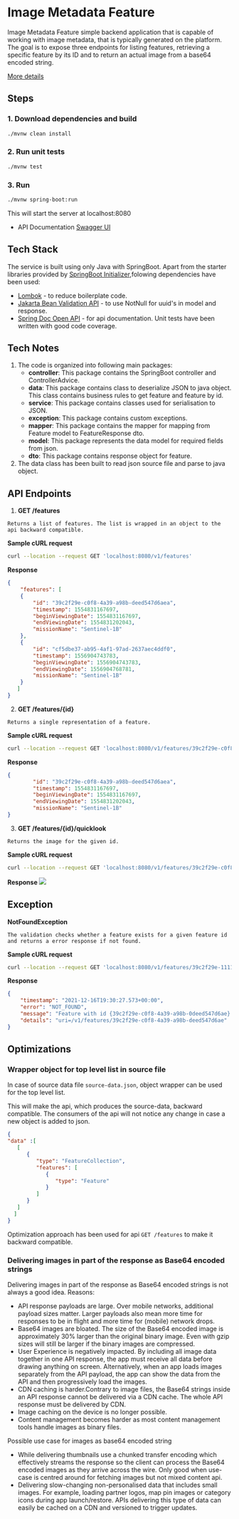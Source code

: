 # Image Metadata Feature
Image Metadata Feature simple backend application that is capable of working with image metadata, that is typically generated on the platform.
The goal is to expose three endpoints for listing features, retrieving a specific feature by its ID and to return an actual image from a base64 encoded string.

[More details](UP42_backend_challenge.pdf)

## Steps

### 1. Download dependencies and build
```bash
./mvnw clean install
```
### 2. Run unit tests
```bash
./mvnw test
```
### 3. Run
```bash
./mvnw spring-boot:run
```

This will start the server at localhost:8080
* API Documentation [Swagger UI](http://localhost:8080/swagger-ui.html)

## Tech Stack

The service is built using only Java with SpringBoot. Apart from the starter libraries provided by [SpringBoot Initializer](https://start.spring.io/),folowing dependencies have been used:
* [Lombok](https://projectlombok.org/) - to reduce boilerplate code.
* [Jakarta Bean Validation API](https://beanvalidation.org/) - to use NotNull for uuid's in model and response.
* [Spring Doc Open API](https://springdoc.org/) - for api documentation.
Unit tests have been written with good code coverage.

## Tech Notes

1. The code is organized into following main packages:
    - **controller**: This package contains the SpringBoot controller and ControllerAdvice.
    - **data**: This package contains class to deserialize JSON to java object. This class contains business rules to get feature and feature by id.
    - **service**: This package contains classes used for serialisation to JSON.
    - **exception**: This package contains custom exceptions.
    - **mapper**: This package contains the mapper for mapping from Feature model to FeatureResponse dto.
    - **model**: This package represents the data model for required fields from json.
    - **dto**: This package contains response object for feature.
2. The data class has been built to read json source file and parse to java object.

## API Endpoints
1. **GET /features**
```text
Returns a list of features. The list is wrapped in an object to the api backward compatible.
```
**Sample cURL request**
```bash  
curl --location --request GET 'localhost:8080/v1/features'
```  
**Response**
```json  
{
    "features": [
    {
        "id": "39c2f29e-c0f8-4a39-a98b-deed547d6aea",
        "timestamp": 1554831167697,
        "beginViewingDate": 1554831167697,
        "endViewingDate": 1554831202043,
        "missionName": "Sentinel-1B"
    },
    {
        "id": "cf5dbe37-ab95-4af1-97ad-2637aec4ddf0",
        "timestamp": 1556904743783,
        "beginViewingDate": 1556904743783,
        "endViewingDate": 1556904768781,
        "missionName": "Sentinel-1B"
    }
   ]
}
```  
2. **GET /features/{id}**
```text
Returns a single representation of a feature.
```
**Sample cURL request**
```bash  
curl --location --request GET 'localhost:8080/v1/features/39c2f29e-c0f8-4a39-a98b-deed547d6aea'
```  
**Response**
```json  
{
        "id": "39c2f29e-c0f8-4a39-a98b-deed547d6aea",
        "timestamp": 1554831167697,
        "beginViewingDate": 1554831167697,
        "endViewingDate": 1554831202043,
        "missionName": "Sentinel-1B"
}
``` 
3. **GET /features/{id}/quicklook**
```text
Returns the image for the given id.
```
**Sample cURL request**
```bash  
curl --location --request GET 'localhost:8080/v1/features/39c2f29e-c0f8-4a39-a98b-deed547d6aea/quicklook' > response-quicklook.png
```  
**Response**
![](response.png)

##  Exception

**NotFoundException**
```text
The validation checks whether a feature exists for a given feature id and returns a error response if not found.
```
**Sample cURL request**
```bash  
curl --location --request GET 'localhost:8080/v1/features/39c2f29e-1111-4a39-1111-deed547d6aea'
```  
**Response**
```json  
{
    "timestamp": "2021-12-16T19:30:27.573+00:00",
    "error": "NOT_FOUND",
    "message": "Feature with id {39c2f29e-c0f8-4a39-a98b-0deed547d6ae} not found.",
    "details": "uri=/v1/features/39c2f29e-c0f8-4a39-a98b-deed547d6ae"
}
``` 

## Optimizations
### Wrapper object for top level list in source file
In case of source data file `source-data.json`, object wrapper can be used for the top level list. 

This will make the api, which produces the source-data, backward compatible.
The consumers of the api will not notice any change in case a new object is added to json.
```json
{
"data" :[
   [
      {
         "type": "FeatureCollection",
         "features": [
            {
               "type": "Feature"
            }
         ]
      }
   ]
  ]
}
```

Optimization approach has been used for api `GET /features` to make it backward compatible.

### Delivering images in part of the response as Base64 encoded strings
Delivering images in part of the response as Base64 encoded strings is not always a good idea.
Reasons:
 - API response payloads are large. Over mobile networks, additional payload sizes matter. Larger payloads also mean more time for responses to be in flight and more time for (mobile) network drops.
 - Base64 images are bloated. The size of the Base64 encoded image is approximately 30% larger than the original binary image. Even with gzip  sizes will still be larger if the binary images are compressed.
 - User Experience is negatively impacted. By including all image data together in one API response, the app must receive all data before drawing anything on screen. Alternatively, when an app loads images separately from the API payload, the app can show the data from the API and then progressively load the images.
 - CDN caching is harder.Contrary to image files, the Base64 strings inside an API response cannot be delivered via a CDN cache. The whole API response must be delivered by CDN.
 - Image caching on the device is no longer possible.
 - Content management becomes harder as most content management tools handle images as binary files.
 
Possible use case for images as base64 encoded string
 - While delivering thumbnails use a chunked transfer encoding which effectively streams the response so the client can process the Base64 encoded images as they arrive across the wire. Only good when use-case is centred around for fetching images but not mixed content api.
 - Delivering slow-changing non-personalised data that includes small images. For example, loading partner logos, map pin images or category icons during app launch/restore. APIs delivering this type of data can easily be cached on a CDN and versioned to trigger updates. 